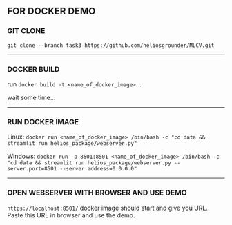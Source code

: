 ## FOR DOCKER DEMO

### GIT CLONE

`git clone --branch task3 https://github.com/heliosgrounder/MLCV.git`

---

### DOCKER BUILD

run `docker build -t <name_of_docker_image> .`

wait some time...

---

### RUN DOCKER IMAGE

Linux: `docker run <name_of_docker_image> /bin/bash -c "cd data && streamlit run helios_package/webserver.py"`

Windows: `docker run -p 8501:8501 <name_of_docker_image> /bin/bash -c "cd data && streamlit run helios_package/webserver.py --server.port=8501 --server.address=0.0.0.0"`

---

### OPEN WEBSERVER WITH BROWSER AND USE DEMO

`https://localhost:8501/`
docker image should start and give you URL. Paste this URL in browser and use the demo.